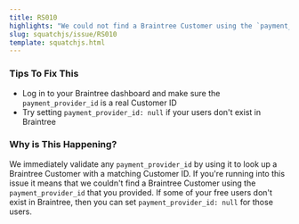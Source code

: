 ```yaml
---
title: RS010
highlights: "We could not find a Braintree Customer using the `payment_provider_id` you provided: {{paymentProviderId}}. `payment_provider_id` must be a either valid Braintree Customer Id or null."
slug: squatchjs/issue/RS010
template: squatchjs.html
---
```


### Tips To Fix This

 - Log in to your Braintree dashboard and make sure the `payment_provider_id` is a real Customer ID
 - Try setting `payment_provider_id: null` if your users don't exist in Braintree

### Why is This Happening?

We immediately validate any `payment_provider_id` by using it to look up a Braintree Customer with a matching Customer ID. If you're running into
this issue it means that we couldn't find a Braintree Customer using the `payment_provider_id` that you provided. If some of your free users don't exist in Braintree, then you can 
set `payment_provider_id: null` for those users.
